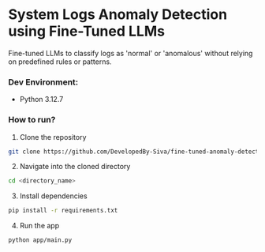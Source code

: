 # System Logs Anomaly Detection using Fine-Tuned LLMs

Fine-tuned LLMs to classify logs as 'normal' or 'anomalous' without relying on predefined rules or patterns.

### Dev Environment:

- Python 3.12.7

### How to run?

1. Clone the repository

```bash
git clone https://github.com/DevelopedBy-Siva/fine-tuned-anomaly-detection
```

2. Navigate into the cloned directory

```bash
cd <directory_name>
```

3. Install dependencies

```bash
pip install -r requirements.txt
```

4. Run the app

```bash
python app/main.py
```
